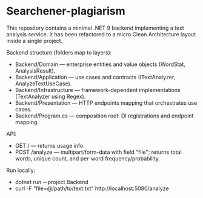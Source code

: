 # Searchener-plagiarism

This repository contains a minimal .NET 9 backend implementing a text analysis service. It has been refactored to a micro Clean Architecture layout inside a single project.

Backend structure (folders map to layers):
- Backend/Domain — enterprise entities and value objects (WordStat, AnalysisResult).
- Backend/Application — use cases and contracts (ITextAnalyzer, AnalyzeTextUseCase).
- Backend/Infrastructure — framework-dependent implementations (TextAnalyzer using Regex).
- Backend/Presentation — HTTP endpoints mapping that orchestrates use cases.
- Backend/Program.cs — composition root: DI registrations and endpoint mapping.

API:
- GET / — returns usage info.
- POST /analyze — multipart/form-data with field "file"; returns total words, unique count, and per-word frequency/probability.

Run locally:
- dotnet run --project Backend
- curl -F "file=@/path/to/text.txt" http://localhost:5080/analyze